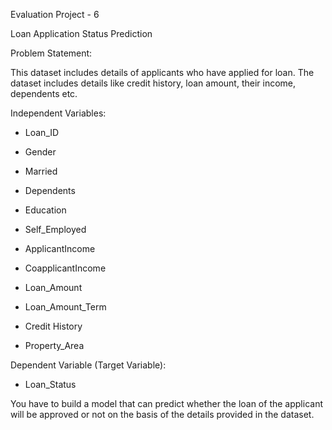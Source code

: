 Evaluation Project - 6

Loan Application Status Prediction

Problem Statement:

This dataset includes details of applicants who have applied for loan. The dataset includes details like credit history, loan amount, their income, dependents etc. 

Independent Variables:

- Loan_ID

- Gender

- Married

- Dependents

- Education

- Self_Employed

- ApplicantIncome

- CoapplicantIncome

- Loan_Amount

- Loan_Amount_Term

- Credit History

- Property_Area

Dependent Variable (Target Variable):

- Loan_Status

You have to build a model that can predict whether the loan of the applicant will be approved or not on the basis of the details provided in the dataset. 

